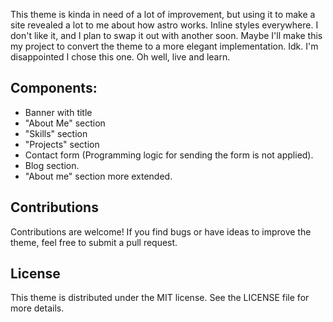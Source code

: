 This theme is kinda in need of a lot of improvement, but using it to make a site revealed a lot to me about how astro works. 
Inline styles everywhere. I don't like it, and I plan to swap it out with another soon. Maybe I'll make this my project to
convert the theme to a more elegant implementation. Idk. I'm disappointed I chose this one. Oh well, live and learn. 

## Components:
- Banner with title
- "About Me" section
- "Skills" section
- "Projects" section
- Contact form (Programming logic for sending the form is not applied).
- Blog section.
- "About me" section more extended.

## Contributions
Contributions are welcome! If you find bugs or have ideas to improve the theme, feel free to submit a pull request.

## License
This theme is distributed under the MIT license. See the LICENSE file for more details.
